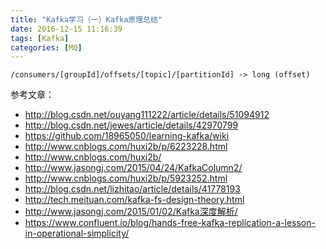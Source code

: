 ```yaml
---
title: "Kafka学习（一）Kafka原理总结"
date: 2016-12-15 11:16:39
tags: [Kafka]
categories: [MQ]
---
```


```
/consumers/[groupId]/offsets/[topic]/[partitionId] -> long (offset)
```


参考文章：

- http://blog.csdn.net/ouyang111222/article/details/51094912
- http://blog.csdn.net/jewes/article/details/42970799
- https://github.com/18965050/learning-kafka/wiki
- http://www.cnblogs.com/huxi2b/p/6223228.html
- http://www.cnblogs.com/huxi2b/
- http://www.jasongj.com/2015/04/24/KafkaColumn2/
- http://www.cnblogs.com/huxi2b/p/5923252.html
- http://blog.csdn.net/lizhitao/article/details/41778193
- http://tech.meituan.com/kafka-fs-design-theory.html
- http://www.jasongj.com/2015/01/02/Kafka深度解析/
- https://www.confluent.io/blog/hands-free-kafka-replication-a-lesson-in-operational-simplicity/